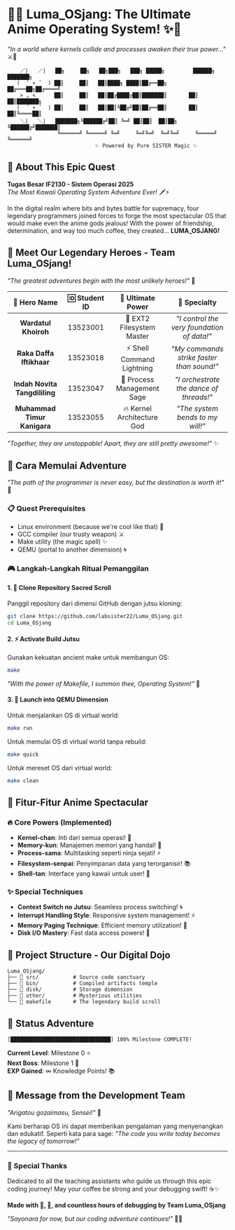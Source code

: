 # 🌸✨ Luma_OSjang: The Ultimate Anime Operating System! ✨🌸
*"In a world where kernels collide and processes awaken their true power..."* ⚔️💫

```
    ／|   ／|   ██╗     ██╗   ██╗███╗   ███╗ █████╗         ██████╗ ███████╗
   (  ˘ ▾ ˘  ) ██║     ██║   ██║████╗ ████║██╔══██╗       ██╔═══██╗██╔════╝
    > ⌄ <      ██║     ██║   ██║██╔████╔██║███████║       ██║   ██║███████╗
   (  ˘ ▾ ˘  ) ██║     ██║   ██║██║╚██╔╝██║██╔══██║       ██║   ██║╚════██║
    ＼|   ＼|   ███████╗╚██████╔╝██║ ╚═╝ ██║██║  ██║██╗    ╚██████╔╝███████║
                ╚══════╝ ╚═════╝ ╚═╝     ╚═╝╚═╝  ╚═╝╚═╝     ╚═════╝ ╚══════╝
                            ✨ Powered by Pure SISTER Magic ✨
```

## 🎌 About This Epic Quest
**Tugas Besar IF2130 - Sistem Operasi 2025**  
*The Most Kawaii Operating System Adventure Ever!* 🗡️⚡

In the digital realm where bits and bytes battle for supremacy, four legendary programmers joined forces to forge the most spectacular OS that would make even the anime gods jealous! With the power of friendship, determination, and way too much coffee, they created... **LUMA_OSJANG!** 

## 👑 Meet Our Legendary Heroes - Team Luma_OSjang!
*"The greatest adventures begin with the most unlikely heroes!"* 🌟

| 🌸 Hero Name | 🆔 Student ID | 💫 Ultimate Power | 🎯 Specialty |
|:------------:|:-------------:|:------------------:|:------------:|
| **Wardatul Khoiroh** | 13523001 | 🏰 EXT2 Filesystem Master | *"I control the very foundation of data!"* |
| **Raka Daffa Iftikhaar** | 13523018 | ⚡ Shell Command Lightning | *"My commands strike faster than sound!"* |
| **Indah Novita Tangdililing** | 13523047 | 🌺 Process Management Sage | *"I orchestrate the dance of threads!"* |
| **Muhammad Timur Kanigara** | 13523055 | 🔥 Kernel Architecture God | *"The system bends to my will!"* |

*"Together, they are unstoppable! Apart, they are still pretty awesome!"* ✨

## 🚀 Cara Memulai Adventure
*"The path of the programmer is never easy, but the destination is worth it!"* 💪

### 📋 Quest Prerequisites
- Linux environment (because we're cool like that) 🐧
- GCC compiler (our trusty weapon) ⚔️
- Make utility (the magic spell) ✨
- QEMU (portal to another dimension) 🌀

### 🎮 Langkah-Langkah Ritual Pemanggilan

#### 1. 🎯 Clone Repository Sacred Scroll
Panggil repository dari dimensi GitHub dengan jutsu kloning:
```bash
git clone https://github.com/labsister22/Luma_OSjang.git
cd Luma_OSjang
```

#### 2. ⚡ Activate Build Jutsu
Gunakan kekuatan ancient make untuk membangun OS:
```bash
make
```
*"With the power of Makefile, I summon thee, Operating System!"* 🔮

#### 3. 🌟 Launch into QEMU Dimension
Untuk menjalankan OS di virtual world:
```bash
make run
```
Untuk memulai OS di virtual world tanpa rebuild:
```bash
make quick
```
Untuk mereset OS dari virtual world:
```bash
make clean
```

## 🎯 Fitur-Fitur Anime Spectacular

### 🔥 Core Powers (Implemented)
- **Kernel-chan**: Inti dari semua operasi! 💖
- **Memory-kun**: Manajemen memori yang handal! 🧠
- **Process-sama**: Multitasking seperti ninja sejati! ⚡
- **Filesystem-senpai**: Penyimpanan data yang terorganisir! 📚
- **Shell-tan**: Interface yang kawaii untuk user! 🐚

### ✨ Special Techniques
- **Context Switch no Jutsu**: Seamless process switching! 🌀
- **Interrupt Handling Style**: Responsive system management! ⚡
- **Memory Paging Technique**: Efficient memory utilization! 📄
- **Disk I/O Mastery**: Fast data access powers! 💾

## 🌈 Project Structure - Our Digital Dojo
```
Luma_OSjang/
├── 📁 src/           # Source code sanctuary
├── 📁 bin/           # Compiled artifacts temple
├── 📁 disk/          # Storage dimension
├── 📂 other/         # Mysterious utilities
└── 🔧 makefile       # The legendary build scroll
```

## 🎌 Status Adventure
```
[████████████████████████████████] 100% Milestone COMPLETE!
```

**Current Level**: Milestone 0 ⭐  
**Next Boss**: Milestone 1 🐉  
**EXP Gained**: ∞ Knowledge Points! 📚

## 💝 Message from the Development Team
*"Arigatou gozaimasu, Sensei!"* 🙏

Kami berharap OS ini dapat memberikan pengalaman yang menyenangkan dan edukatif. Seperti kata para sage: *"The code you write today becomes the legacy of tomorrow!"*

---

### 🌸 Special Thanks
Dedicated to all the teaching assistants who guide us through this epic coding journey! May your coffee be strong and your debugging swift! ☕✨

**Made with 💖, 🍕, and countless hours of debugging by Team Luma_OSjang**

*"Sayonara for now, but our coding adventure continues!"* 👋🌟
